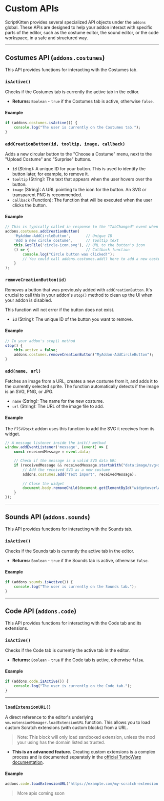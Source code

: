 # Custom APIs
ScriptKitten provides several specialized API objects under the `addons` global. These APIs are designed to help your addon interact with specific parts of the editor, such as the costume editor, the sound editor, or the code workspace, in a safe and structured way.

---

## Costumes API (`addons.costumes`)
This API provides functions for interacting with the Costumes tab.

### `isActive()`
Checks if the Costumes tab is currently the active tab in the editor.
*   **Returns:** `Boolean` - `true` if the Costumes tab is active, otherwise `false`.

#### Example
```javascript
if (addons.costumes.isActive()) {
    console.log("The user is currently on the Costumes tab.");
}
```



### `addCreationButton(id, tooltip, image, callback)`
Adds a new circular button to the "Choose a Costume" menu, next to the "Upload Costume" and "Surprise" buttons.

*   `id` (String): A unique ID for your button. This is used to identify the button later, for example, to remove it.
*   `tooltip` (String): The text that appears when the user hovers over the button.
*   `image` (String): A URL pointing to the icon for the button. An SVG or transparent PNG is recommended.
*   `callback` (Function): The function that will be executed when the user clicks the button.

#### Example
```javascript
// This is typically called in response to the "TabChanged" event when the tab is "costumes".
addons.costumes.addCreationButton(
    'MyAddon-AddCircleButton',       // Unique ID
    'Add a new circle costume',      // Tooltip text
    this.GetFile('circle-icon.svg'), // URL to the button's icon
    () => {                          // Callback function
        console.log("Circle button was clicked!");
        // You could call addons.costumes.add() here to add a new costume.
    }
);
```



### `removeCreationButton(id)`
Removes a button that was previously added with `addCreationButton`. It's crucial to call this in your addon's `stop()` method to clean up the UI when your addon is disabled.

This function will not error if the button does not exist.

*   `id` (String): The unique ID of the button you want to remove.

#### Example
```javascript
// In your addon's stop() method
stop() {
    this.active = false;
    addons.costumes.removeCreationButton("MyAddon-AddCircleButton");
}
```



### `add(name, url)`
Fetches an image from a URL, creates a new costume from it, and adds it to the currently selected sprite. The function automatically detects if the image is an SVG, PNG, or JPG.

*   `name` (String): The name for the new costume.
*   `url` (String): The URL of the image file to add.

#### Example
The `P7SVGtext` addon uses this function to add the SVG it receives from its widget.
```javascript
// A message listener inside the init() method
window.addEventListener('message', (event) => {
    const receivedMessage = event.data;

    // Check if the message is a valid SVG data URL
    if (receivedMessage && receivedMessage.startsWith("data:image/svg+xml;charset=utf-8,")) {
        // Add the received SVG as a new costume
        addons.costumes.add("Text import", receivedMessage);
        
        // Close the widget
        document.body.removeChild(document.getElementById("widgetoverlay"));
    }
});
```

---

## Sounds API (`addons.sounds`)
This API provides functions for interacting with the Sounds tab.

### `isActive()`
Checks if the Sounds tab is currently the active tab in the editor.
*   **Returns:** `Boolean` - `true` if the Sounds tab is active, otherwise `false`.

#### Example
```javascript
if (addons.sounds.isActive()) {
    console.log("The user is currently on the Sounds tab.");
}
```

---

## Code API (`addons.code`)
This API provides functions for interacting with the Code tab and its extensions.

### `isActive()`
Checks if the Code tab is currently the active tab in the editor.
*   **Returns:** `Boolean` - `true` if the Code tab is active, otherwise `false`.

#### Example
```javascript
if (addons.code.isActive()) {
    console.log("The user is currently on the Code tab.");
}
```

---

### `loadExtensionURL()`
A direct reference to the editor's underlying `vm.extensionManager.loadExtensionURL` function. This allows you to load custom Scratch extensions (with custom blocks) from a URL.

> Note: This block will only load sandboxed extension, unless the mod your using has the domain listed as trusted.

* **This is an advanced feature.** Creating custom extensions is a complex process and is documented separately in the [official TurboWarp documentation](https://docs.turbowarp.org/development/extensions/introduction).

#### Example
```javascript
addons.code.loadExtensionURL('https://example.com/my-scratch-extension.js');
```

> More apis coming soon
